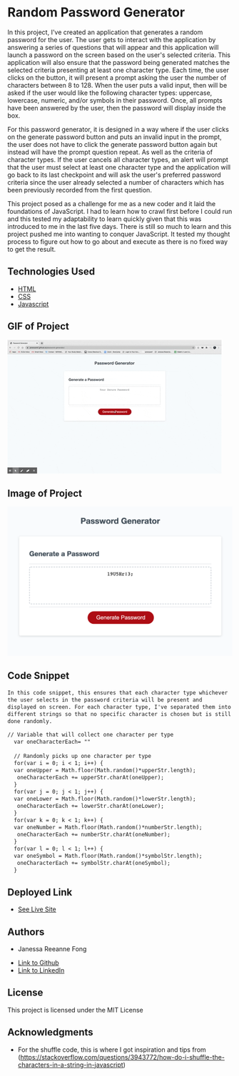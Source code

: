 # Random Password Generator

In this project, I've created an application that generates a random password for the user. The user gets to interact with the application by answering a series of questions that will appear and this application will launch a password on the screen based on the user's selected criteria. This application will also ensure that the password being generated matches the selected criteria presenting at least one character type. Each time, the user clicks on the button, it will present a prompt asking the user the number of characters between 8 to 128. When the user puts a valid input, then will be asked if the user would like the following character types: uppercase, lowercase, numeric, and/or symbols in their password. Once, all prompts have been answered by the user, then the password will display inside the box.

For this password generator, it is designed in a way where if the user clicks on the generate password button and puts an invalid input in the prompt, the user does not have to click the generate password button again but instead will have the prompt question repeat. As well as the criteria of character types. If the user cancels all character types, an alert will prompt that the user must select at least one character type and the application will go back to its last checkpoint and will ask the user's preferred password criteria since the user already selected a number of characters which has been previously recorded from the first question. 

This project posed as a challenge for me as a new coder and it laid the foundations of JavaScript. I had to learn how to crawl first before I could run and this tested my adaptability to learn quickly given that this was introduced to me in the last five days. There is still so much to learn and this project pushed me into wanting to conquer JavaScript. It tested my thought process to figure out how to go about and execute as there is no fixed way to get the result.


## Technologies Used

* [HTML](https://developer.mozilla.org/en-US/docs/Web/HTML)
* [CSS](https://developer.mozilla.org/en-US/docs/Web/CSS)
* [Javascript](https://developer.mozilla.org/en-US/docs/Web/JavaScript)

## GIF of Project

![gif](Assets/passwordgenerator.gif)


## Image of Project

![image](Assets/passimg.png)


## Code Snippet

    In this code snippet, this ensures that each character type whichever the user selects in the password criteria will be present and displayed on screen. For each character type, I've separated them into different strings so that no specific character is chosen but is still done randomly.  

```
// Variable that will collect one character per type
  var oneCharacterEach= ""

  // Randomly picks up one character per type
  for(var i = 0; i < 1; i++) {
  var oneUpper = Math.floor(Math.random()*upperStr.length);
   oneCharacterEach += upperStr.charAt(oneUpper);
  }
  for(var j = 0; j < 1; j++) {
  var oneLower = Math.floor(Math.random()*lowerStr.length);
   oneCharacterEach += lowerStr.charAt(oneLower);
  }
  for(var k = 0; k < 1; k++) {
  var oneNumber = Math.floor(Math.random()*numberStr.length);
   oneCharacterEach += numberStr.charAt(oneNumber);
  }
  for(var l = 0; l < 1; l++) {
  var oneSymbol = Math.floor(Math.random()*symbolStr.length);
   oneCharacterEach += symbolStr.charAt(oneSymbol);
  }

```

## Deployed Link

* [See Live Site](https://janessaref.github.io/password-generator/.)


## Authors

* Janessa Reeanne Fong

- [Link to Github](https://github.com/janessaref)
- [Link to LinkedIn](https://www.linkedin.com/in/janessafong)

## License

This project is licensed under the MIT License 

## Acknowledgments

* For the shuffle code, this is where I got inspiration and tips from (https://stackoverflow.com/questions/3943772/how-do-i-shuffle-the-characters-in-a-string-in-javascript)



